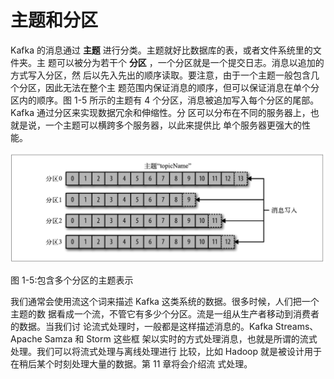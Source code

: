 # 主题和分区


Kafka 的消息通过 **主题** 进行分类。主题就好比数据库的表，或者文件系统里的文件夹。主 题可以被分为若干个 **分区** ，一个分区就是一个提交日志。消息以追加的方式写入分区，然 后以先入先出的顺序读取。要注意，由于一个主题一般包含几个分区，因此无法在整个主 题范围内保证消息的顺序，但可以保证消息在单个分区内的顺序。图 1-5 所示的主题有 4 个分区，消息被追加写入每个分区的尾部。Kafka 通过分区来实现数据冗余和伸缩性。分 区可以分布在不同的服务器上，也就是说，一个主题可以横跨多个服务器，以此来提供比 单个服务器更强大的性能。

![](img/1_主题与分区.png)

图 1-5:包含多个分区的主题表示

我们通常会使用流这个词来描述 Kafka 这类系统的数据。很多时候，人们把一个主题的数 据看成一个流，不管它有多少个分区。流是一组从生产者移动到消费者的数据。当我们讨 论流式处理时，一般都是这样描述消息的。Kafka Streams、Apache Samza 和 Storm 这些框 架以实时的方式处理消息，也就是所谓的流式处理。我们可以将流式处理与离线处理进行 比较，比如 Hadoop 就是被设计用于在稍后某个时刻处理大量的数据。第 11 章将会介绍流 式处理。